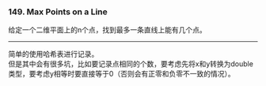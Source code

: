 ### 149. Max Points on a Line

给定一个二维平面上的n个点，找到最多一条直线上能有几个点。 

* * *
  
简单的使用哈希表进行记录。   
但是其中会有很多坑，比如要记录点相同的个数，要考虑先将x和y转换为double类型，要考虑y相等时要直接等于0（否则会有正零和负零不一致的情况）。



